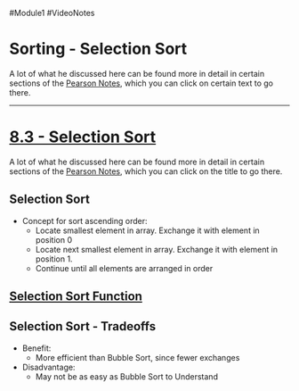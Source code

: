 #Module1 #VideoNotes
# Sorting - Selection Sort
A lot of what he discussed here can be found more in detail in certain sections of the [Pearson Notes](../Pearson%20Notes), which you can click on certain text to go there.
***
# [8.3 - Selection Sort](../Pearson%20Notes/8.3%20Focus%20on%20Software%20Engineering.md#Selection-Sort-Function)
A lot of what he discussed here can be found more in detail in certain sections of the [Pearson Notes](../Pearson%20Notes), which you can click on the title to go there.
## Selection Sort
- Concept for sort ascending order:
	- Locate smallest element in array. Exchange it with element in position 0
	- Locate next smallest element in array. Exchange it with element in position 1.
	- Continue until all elements are arranged in order

## [Selection Sort Function](../Pearson%20Notes/8.3%20Focus%20on%20Software%20Engineering.md#Selection-Sort-Code)

## Selection Sort - Tradeoffs
- Benefit:
	- More efficient than Bubble Sort, since fewer exchanges
- Disadvantage:
	- May not be as easy as Bubble Sort to Understand